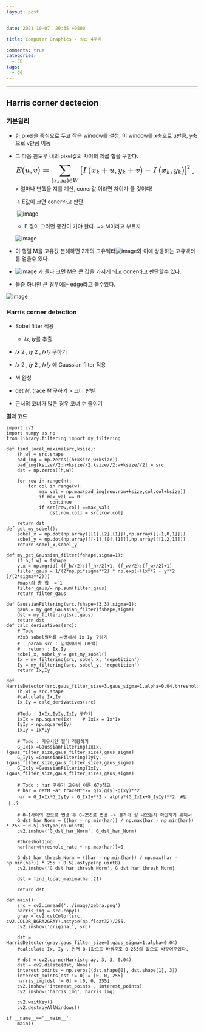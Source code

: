 ```yaml
---
layout: post


date: 2021-10-07  20:35 +0800

title: Computer Graphics - 실습 4주차

comments: true
categories: 
  - CG
tags: 
  - CG
---
```


---

## Harris corner dectecion


### 기본원리

- 한 pixel을 중심으로 두고 작은 window를 설정, 이 window를 x축으로 u만큼, y축으로 v만큼 이동

- 그 다음 윈도우 내의 pixel값의 차이의 제곱 합을 구한다. 

  <svg style="vertical-align: -3.222ex;" overflow="visible" viewBox="0 -950 21325.8 2374.1" role="img" height="6.713750000000001ex" width="60.309999999999995ex" xmlns="http://www.w3.org/2000/svg"><g transform="scale(1,-1)" stroke-width="0" fill="currentColor" stroke="currentColor"><g data-mml-node="math"><g data-mml-node="mi"><path stroke-width="3" d="M492 213Q472 213 472 226Q472 230 477 250T482 285Q482 316 461 323T364 330H312Q311 328 277 192T243 52Q243 48 254 48T334 46Q428 46 458 48T518 61Q567 77 599 117T670 248Q680 270 683 272Q690 274 698 274Q718 274 718 261Q613 7 608 2Q605 0 322 0H133Q31 0 31 11Q31 13 34 25Q38 41 42 43T65 46Q92 46 125 49Q139 52 144 61Q146 66 215 342T285 622Q285 629 281 629Q273 632 228 634H197Q191 640 191 642T193 659Q197 676 203 680H757Q764 676 764 669Q764 664 751 557T737 447Q735 440 717 440H705Q698 445 698 453L701 476Q704 500 704 528Q704 558 697 578T678 609T643 625T596 632T532 634H485Q397 633 392 631Q388 629 386 622Q385 619 355 499T324 377Q347 376 372 376H398Q464 376 489 391T534 472Q538 488 540 490T557 493Q562 493 565 493T570 492T572 491T574 487T577 483L544 351Q511 218 508 216Q505 213 492 213Z" data-c="1D438"></path></g><g transform="translate(764,0)" data-mml-node="mo"><path stroke-width="3" d="M94 250Q94 319 104 381T127 488T164 576T202 643T244 695T277 729T302 750H315H319Q333 750 333 741Q333 738 316 720T275 667T226 581T184 443T167 250T184 58T225 -81T274 -167T316 -220T333 -241Q333 -250 318 -250H315H302L274 -226Q180 -141 137 -14T94 250Z" data-c="28"></path></g><g transform="translate(1153,0)" data-mml-node="mi"><path stroke-width="3" d="M21 287Q21 295 30 318T55 370T99 420T158 442Q204 442 227 417T250 358Q250 340 216 246T182 105Q182 62 196 45T238 27T291 44T328 78L339 95Q341 99 377 247Q407 367 413 387T427 416Q444 431 463 431Q480 431 488 421T496 402L420 84Q419 79 419 68Q419 43 426 35T447 26Q469 29 482 57T512 145Q514 153 532 153Q551 153 551 144Q550 139 549 130T540 98T523 55T498 17T462 -8Q454 -10 438 -10Q372 -10 347 46Q345 45 336 36T318 21T296 6T267 -6T233 -11Q189 -11 155 7Q103 38 103 113Q103 170 138 262T173 379Q173 380 173 381Q173 390 173 393T169 400T158 404H154Q131 404 112 385T82 344T65 302T57 280Q55 278 41 278H27Q21 284 21 287Z" data-c="1D462"></path></g><g transform="translate(1725,0)" data-mml-node="mo"><path stroke-width="3" d="M78 35T78 60T94 103T137 121Q165 121 187 96T210 8Q210 -27 201 -60T180 -117T154 -158T130 -185T117 -194Q113 -194 104 -185T95 -172Q95 -168 106 -156T131 -126T157 -76T173 -3V9L172 8Q170 7 167 6T161 3T152 1T140 0Q113 0 96 17Z" data-c="2C"></path></g><g transform="translate(2169.7,0)" data-mml-node="mi"><path stroke-width="3" d="M173 380Q173 405 154 405Q130 405 104 376T61 287Q60 286 59 284T58 281T56 279T53 278T49 278T41 278H27Q21 284 21 287Q21 294 29 316T53 368T97 419T160 441Q202 441 225 417T249 361Q249 344 246 335Q246 329 231 291T200 202T182 113Q182 86 187 69Q200 26 250 26Q287 26 319 60T369 139T398 222T409 277Q409 300 401 317T383 343T365 361T357 383Q357 405 376 424T417 443Q436 443 451 425T467 367Q467 340 455 284T418 159T347 40T241 -11Q177 -11 139 22Q102 54 102 117Q102 148 110 181T151 298Q173 362 173 380Z" data-c="1D463"></path></g><g transform="translate(2654.7,0)" data-mml-node="mo"><path stroke-width="3" d="M60 749L64 750Q69 750 74 750H86L114 726Q208 641 251 514T294 250Q294 182 284 119T261 12T224 -76T186 -143T145 -194T113 -227T90 -246Q87 -249 86 -250H74Q66 -250 63 -250T58 -247T55 -238Q56 -237 66 -225Q221 -64 221 250T66 725Q56 737 55 738Q55 746 60 749Z" data-c="29"></path></g><g transform="translate(3321.4,0)" data-mml-node="mo"><path stroke-width="3" d="M56 347Q56 360 70 367H707Q722 359 722 347Q722 336 708 328L390 327H72Q56 332 56 347ZM56 153Q56 168 72 173H708Q722 163 722 153Q722 140 707 133H70Q56 140 56 153Z" data-c="3D"></path></g><g transform="translate(4377.2,0)" data-mml-node="munder"><g transform="translate(952.4,0)" data-mml-node="mo"><path stroke-width="3" d="M60 948Q63 950 665 950H1267L1325 815Q1384 677 1388 669H1348L1341 683Q1320 724 1285 761Q1235 809 1174 838T1033 881T882 898T699 902H574H543H251L259 891Q722 258 724 252Q725 250 724 246Q721 243 460 -56L196 -356Q196 -357 407 -357Q459 -357 548 -357T676 -358Q812 -358 896 -353T1063 -332T1204 -283T1307 -196Q1328 -170 1348 -124H1388Q1388 -125 1381 -145T1356 -210T1325 -294L1267 -449L666 -450Q64 -450 61 -448Q55 -446 55 -439Q55 -437 57 -433L590 177Q590 178 557 222T452 366T322 544L56 909L55 924Q55 945 60 948Z" data-c="2211"></path></g><g data-mjx-texclass="ORD" transform="translate(0,-1147.3) scale(0.707)" data-mml-node="TeXAtom"><g data-mml-node="mrow"><g data-mml-node="mo"><path stroke-width="3" d="M94 250Q94 319 104 381T127 488T164 576T202 643T244 695T277 729T302 750H315H319Q333 750 333 741Q333 738 316 720T275 667T226 581T184 443T167 250T184 58T225 -81T274 -167T316 -220T333 -241Q333 -250 318 -250H315H302L274 -226Q180 -141 137 -14T94 250Z" data-c="28"></path></g><g transform="translate(389,0)" data-mml-node="msub"><g data-mml-node="mi"><path stroke-width="3" d="M52 289Q59 331 106 386T222 442Q257 442 286 424T329 379Q371 442 430 442Q467 442 494 420T522 361Q522 332 508 314T481 292T458 288Q439 288 427 299T415 328Q415 374 465 391Q454 404 425 404Q412 404 406 402Q368 386 350 336Q290 115 290 78Q290 50 306 38T341 26Q378 26 414 59T463 140Q466 150 469 151T485 153H489Q504 153 504 145Q504 144 502 134Q486 77 440 33T333 -11Q263 -11 227 52Q186 -10 133 -10H127Q78 -10 57 16T35 71Q35 103 54 123T99 143Q142 143 142 101Q142 81 130 66T107 46T94 41L91 40Q91 39 97 36T113 29T132 26Q168 26 194 71Q203 87 217 139T245 247T261 313Q266 340 266 352Q266 380 251 392T217 404Q177 404 142 372T93 290Q91 281 88 280T72 278H58Q52 284 52 289Z" data-c="1D465"></path></g><g data-mjx-texclass="ORD" transform="translate(605,-150) scale(0.707)" data-mml-node="TeXAtom"><g data-mml-node="mi"><path stroke-width="3" d="M121 647Q121 657 125 670T137 683Q138 683 209 688T282 694Q294 694 294 686Q294 679 244 477Q194 279 194 272Q213 282 223 291Q247 309 292 354T362 415Q402 442 438 442Q468 442 485 423T503 369Q503 344 496 327T477 302T456 291T438 288Q418 288 406 299T394 328Q394 353 410 369T442 390L458 393Q446 405 434 405H430Q398 402 367 380T294 316T228 255Q230 254 243 252T267 246T293 238T320 224T342 206T359 180T365 147Q365 130 360 106T354 66Q354 26 381 26Q429 26 459 145Q461 153 479 153H483Q499 153 499 144Q499 139 496 130Q455 -11 378 -11Q333 -11 305 15T277 90Q277 108 280 121T283 145Q283 167 269 183T234 206T200 217T182 220H180Q168 178 159 139T145 81T136 44T129 20T122 7T111 -2Q98 -11 83 -11Q66 -11 57 -1T48 16Q48 26 85 176T158 471L195 616Q196 629 188 632T149 637H144Q134 637 131 637T124 640T121 647Z" data-c="1D458"></path></g></g></g><g transform="translate(1412.4,0)" data-mml-node="mo"><path stroke-width="3" d="M78 35T78 60T94 103T137 121Q165 121 187 96T210 8Q210 -27 201 -60T180 -117T154 -158T130 -185T117 -194Q113 -194 104 -185T95 -172Q95 -168 106 -156T131 -126T157 -76T173 -3V9L172 8Q170 7 167 6T161 3T152 1T140 0Q113 0 96 17Z" data-c="2C"></path></g><g transform="translate(1690.4,0)" data-mml-node="msub"><g data-mml-node="mi"><path stroke-width="3" d="M21 287Q21 301 36 335T84 406T158 442Q199 442 224 419T250 355Q248 336 247 334Q247 331 231 288T198 191T182 105Q182 62 196 45T238 27Q261 27 281 38T312 61T339 94Q339 95 344 114T358 173T377 247Q415 397 419 404Q432 431 462 431Q475 431 483 424T494 412T496 403Q496 390 447 193T391 -23Q363 -106 294 -155T156 -205Q111 -205 77 -183T43 -117Q43 -95 50 -80T69 -58T89 -48T106 -45Q150 -45 150 -87Q150 -107 138 -122T115 -142T102 -147L99 -148Q101 -153 118 -160T152 -167H160Q177 -167 186 -165Q219 -156 247 -127T290 -65T313 -9T321 21L315 17Q309 13 296 6T270 -6Q250 -11 231 -11Q185 -11 150 11T104 82Q103 89 103 113Q103 170 138 262T173 379Q173 380 173 381Q173 390 173 393T169 400T158 404H154Q131 404 112 385T82 344T65 302T57 280Q55 278 41 278H27Q21 284 21 287Z" data-c="1D466"></path></g><g data-mjx-texclass="ORD" transform="translate(523,-150) scale(0.707)" data-mml-node="TeXAtom"><g data-mml-node="mi"><path stroke-width="3" d="M121 647Q121 657 125 670T137 683Q138 683 209 688T282 694Q294 694 294 686Q294 679 244 477Q194 279 194 272Q213 282 223 291Q247 309 292 354T362 415Q402 442 438 442Q468 442 485 423T503 369Q503 344 496 327T477 302T456 291T438 288Q418 288 406 299T394 328Q394 353 410 369T442 390L458 393Q446 405 434 405H430Q398 402 367 380T294 316T228 255Q230 254 243 252T267 246T293 238T320 224T342 206T359 180T365 147Q365 130 360 106T354 66Q354 26 381 26Q429 26 459 145Q461 153 479 153H483Q499 153 499 144Q499 139 496 130Q455 -11 378 -11Q333 -11 305 15T277 90Q277 108 280 121T283 145Q283 167 269 183T234 206T200 217T182 220H180Q168 178 159 139T145 81T136 44T129 20T122 7T111 -2Q98 -11 83 -11Q66 -11 57 -1T48 16Q48 26 85 176T158 471L195 616Q196 629 188 632T149 637H144Q134 637 131 637T124 640T121 647Z" data-c="1D458"></path></g></g></g><g transform="translate(2631.8,0)" data-mml-node="mo"><path stroke-width="3" d="M60 749L64 750Q69 750 74 750H86L114 726Q208 641 251 514T294 250Q294 182 284 119T261 12T224 -76T186 -143T145 -194T113 -227T90 -246Q87 -249 86 -250H74Q66 -250 63 -250T58 -247T55 -238Q56 -237 66 -225Q221 -64 221 250T66 725Q56 737 55 738Q55 746 60 749Z" data-c="29"></path></g></g><g transform="translate(3020.8,0)" data-mml-node="mo"><path stroke-width="3" d="M84 250Q84 372 166 450T360 539Q361 539 377 539T419 540T469 540H568Q583 532 583 520Q583 511 570 501L466 500Q355 499 329 494Q280 482 242 458T183 409T147 354T129 306T124 272V270H568Q583 262 583 250T568 230H124V228Q124 207 134 177T167 112T231 48T328 7Q355 1 466 0H570Q583 -10 583 -20Q583 -32 568 -40H471Q464 -40 446 -40T417 -41Q262 -41 172 45Q84 127 84 250Z" data-c="2208"></path></g><g transform="translate(3687.8,0)" data-mml-node="mi"><path stroke-width="3" d="M436 683Q450 683 486 682T553 680Q604 680 638 681T677 682Q695 682 695 674Q695 670 692 659Q687 641 683 639T661 637Q636 636 621 632T600 624T597 615Q597 603 613 377T629 138L631 141Q633 144 637 151T649 170T666 200T690 241T720 295T759 362Q863 546 877 572T892 604Q892 619 873 628T831 637Q817 637 817 647Q817 650 819 660Q823 676 825 679T839 682Q842 682 856 682T895 682T949 681Q1015 681 1034 683Q1048 683 1048 672Q1048 666 1045 655T1038 640T1028 637Q1006 637 988 631T958 617T939 600T927 584L923 578L754 282Q586 -14 585 -15Q579 -22 561 -22Q546 -22 542 -17Q539 -14 523 229T506 480L494 462Q472 425 366 239Q222 -13 220 -15T215 -19Q210 -22 197 -22Q178 -22 176 -15Q176 -12 154 304T131 622Q129 631 121 633T82 637H58Q51 644 51 648Q52 671 64 683H76Q118 680 176 680Q301 680 313 683H323Q329 677 329 674T327 656Q322 641 318 637H297Q236 634 232 620Q262 160 266 136L501 550L499 587Q496 629 489 632Q483 636 447 637Q428 637 422 639T416 648Q416 650 418 660Q419 664 420 669T421 676T424 680T428 682T436 683Z" data-c="1D44A"></path></g></g></g><g transform="translate(7892.6,0)" data-mml-node="msup"><g data-mml-node="mrow"><g data-mml-node="mo"><path stroke-width="3" d="M118 -250V750H255V710H158V-210H255V-250H118Z" data-c="5B"></path></g><g transform="translate(278,0)" data-mml-node="mi"><path stroke-width="3" d="M43 1Q26 1 26 10Q26 12 29 24Q34 43 39 45Q42 46 54 46H60Q120 46 136 53Q137 53 138 54Q143 56 149 77T198 273Q210 318 216 344Q286 624 286 626Q284 630 284 631Q274 637 213 637H193Q184 643 189 662Q193 677 195 680T209 683H213Q285 681 359 681Q481 681 487 683H497Q504 676 504 672T501 655T494 639Q491 637 471 637Q440 637 407 634Q393 631 388 623Q381 609 337 432Q326 385 315 341Q245 65 245 59Q245 52 255 50T307 46H339Q345 38 345 37T342 19Q338 6 332 0H316Q279 2 179 2Q143 2 113 2T65 2T43 1Z" data-c="1D43C"></path></g><g transform="translate(948.7,0)" data-mml-node="mrow"><g data-mml-node="mo"><path stroke-width="3" d="M94 250Q94 319 104 381T127 488T164 576T202 643T244 695T277 729T302 750H315H319Q333 750 333 741Q333 738 316 720T275 667T226 581T184 443T167 250T184 58T225 -81T274 -167T316 -220T333 -241Q333 -250 318 -250H315H302L274 -226Q180 -141 137 -14T94 250Z" data-c="28"></path></g><g transform="translate(389,0)" data-mml-node="msub"><g data-mml-node="mi"><path stroke-width="3" d="M52 289Q59 331 106 386T222 442Q257 442 286 424T329 379Q371 442 430 442Q467 442 494 420T522 361Q522 332 508 314T481 292T458 288Q439 288 427 299T415 328Q415 374 465 391Q454 404 425 404Q412 404 406 402Q368 386 350 336Q290 115 290 78Q290 50 306 38T341 26Q378 26 414 59T463 140Q466 150 469 151T485 153H489Q504 153 504 145Q504 144 502 134Q486 77 440 33T333 -11Q263 -11 227 52Q186 -10 133 -10H127Q78 -10 57 16T35 71Q35 103 54 123T99 143Q142 143 142 101Q142 81 130 66T107 46T94 41L91 40Q91 39 97 36T113 29T132 26Q168 26 194 71Q203 87 217 139T245 247T261 313Q266 340 266 352Q266 380 251 392T217 404Q177 404 142 372T93 290Q91 281 88 280T72 278H58Q52 284 52 289Z" data-c="1D465"></path></g><g data-mjx-texclass="ORD" transform="translate(605,-150) scale(0.707)" data-mml-node="TeXAtom"><g data-mml-node="mi"><path stroke-width="3" d="M121 647Q121 657 125 670T137 683Q138 683 209 688T282 694Q294 694 294 686Q294 679 244 477Q194 279 194 272Q213 282 223 291Q247 309 292 354T362 415Q402 442 438 442Q468 442 485 423T503 369Q503 344 496 327T477 302T456 291T438 288Q418 288 406 299T394 328Q394 353 410 369T442 390L458 393Q446 405 434 405H430Q398 402 367 380T294 316T228 255Q230 254 243 252T267 246T293 238T320 224T342 206T359 180T365 147Q365 130 360 106T354 66Q354 26 381 26Q429 26 459 145Q461 153 479 153H483Q499 153 499 144Q499 139 496 130Q455 -11 378 -11Q333 -11 305 15T277 90Q277 108 280 121T283 145Q283 167 269 183T234 206T200 217T182 220H180Q168 178 159 139T145 81T136 44T129 20T122 7T111 -2Q98 -11 83 -11Q66 -11 57 -1T48 16Q48 26 85 176T158 471L195 616Q196 629 188 632T149 637H144Q134 637 131 637T124 640T121 647Z" data-c="1D458"></path></g></g></g><g transform="translate(1634.6,0)" data-mml-node="mo"><path stroke-width="3" d="M56 237T56 250T70 270H369V420L370 570Q380 583 389 583Q402 583 409 568V270H707Q722 262 722 250T707 230H409V-68Q401 -82 391 -82H389H387Q375 -82 369 -68V230H70Q56 237 56 250Z" data-c="2B"></path></g><g transform="translate(2634.8,0)" data-mml-node="mi"><path stroke-width="3" d="M21 287Q21 295 30 318T55 370T99 420T158 442Q204 442 227 417T250 358Q250 340 216 246T182 105Q182 62 196 45T238 27T291 44T328 78L339 95Q341 99 377 247Q407 367 413 387T427 416Q444 431 463 431Q480 431 488 421T496 402L420 84Q419 79 419 68Q419 43 426 35T447 26Q469 29 482 57T512 145Q514 153 532 153Q551 153 551 144Q550 139 549 130T540 98T523 55T498 17T462 -8Q454 -10 438 -10Q372 -10 347 46Q345 45 336 36T318 21T296 6T267 -6T233 -11Q189 -11 155 7Q103 38 103 113Q103 170 138 262T173 379Q173 380 173 381Q173 390 173 393T169 400T158 404H154Q131 404 112 385T82 344T65 302T57 280Q55 278 41 278H27Q21 284 21 287Z" data-c="1D462"></path></g><g transform="translate(3206.8,0)" data-mml-node="mo"><path stroke-width="3" d="M78 35T78 60T94 103T137 121Q165 121 187 96T210 8Q210 -27 201 -60T180 -117T154 -158T130 -185T117 -194Q113 -194 104 -185T95 -172Q95 -168 106 -156T131 -126T157 -76T173 -3V9L172 8Q170 7 167 6T161 3T152 1T140 0Q113 0 96 17Z" data-c="2C"></path></g><g transform="translate(3651.5,0)" data-mml-node="msub"><g data-mml-node="mi"><path stroke-width="3" d="M21 287Q21 301 36 335T84 406T158 442Q199 442 224 419T250 355Q248 336 247 334Q247 331 231 288T198 191T182 105Q182 62 196 45T238 27Q261 27 281 38T312 61T339 94Q339 95 344 114T358 173T377 247Q415 397 419 404Q432 431 462 431Q475 431 483 424T494 412T496 403Q496 390 447 193T391 -23Q363 -106 294 -155T156 -205Q111 -205 77 -183T43 -117Q43 -95 50 -80T69 -58T89 -48T106 -45Q150 -45 150 -87Q150 -107 138 -122T115 -142T102 -147L99 -148Q101 -153 118 -160T152 -167H160Q177 -167 186 -165Q219 -156 247 -127T290 -65T313 -9T321 21L315 17Q309 13 296 6T270 -6Q250 -11 231 -11Q185 -11 150 11T104 82Q103 89 103 113Q103 170 138 262T173 379Q173 380 173 381Q173 390 173 393T169 400T158 404H154Q131 404 112 385T82 344T65 302T57 280Q55 278 41 278H27Q21 284 21 287Z" data-c="1D466"></path></g><g data-mjx-texclass="ORD" transform="translate(523,-150) scale(0.707)" data-mml-node="TeXAtom"><g data-mml-node="mi"><path stroke-width="3" d="M121 647Q121 657 125 670T137 683Q138 683 209 688T282 694Q294 694 294 686Q294 679 244 477Q194 279 194 272Q213 282 223 291Q247 309 292 354T362 415Q402 442 438 442Q468 442 485 423T503 369Q503 344 496 327T477 302T456 291T438 288Q418 288 406 299T394 328Q394 353 410 369T442 390L458 393Q446 405 434 405H430Q398 402 367 380T294 316T228 255Q230 254 243 252T267 246T293 238T320 224T342 206T359 180T365 147Q365 130 360 106T354 66Q354 26 381 26Q429 26 459 145Q461 153 479 153H483Q499 153 499 144Q499 139 496 130Q455 -11 378 -11Q333 -11 305 15T277 90Q277 108 280 121T283 145Q283 167 269 183T234 206T200 217T182 220H180Q168 178 159 139T145 81T136 44T129 20T122 7T111 -2Q98 -11 83 -11Q66 -11 57 -1T48 16Q48 26 85 176T158 471L195 616Q196 629 188 632T149 637H144Q134 637 131 637T124 640T121 647Z" data-c="1D458"></path></g></g></g><g transform="translate(4815.1,0)" data-mml-node="mo"><path stroke-width="3" d="M56 237T56 250T70 270H369V420L370 570Q380 583 389 583Q402 583 409 568V270H707Q722 262 722 250T707 230H409V-68Q401 -82 391 -82H389H387Q375 -82 369 -68V230H70Q56 237 56 250Z" data-c="2B"></path></g><g transform="translate(5815.4,0)" data-mml-node="mi"><path stroke-width="3" d="M173 380Q173 405 154 405Q130 405 104 376T61 287Q60 286 59 284T58 281T56 279T53 278T49 278T41 278H27Q21 284 21 287Q21 294 29 316T53 368T97 419T160 441Q202 441 225 417T249 361Q249 344 246 335Q246 329 231 291T200 202T182 113Q182 86 187 69Q200 26 250 26Q287 26 319 60T369 139T398 222T409 277Q409 300 401 317T383 343T365 361T357 383Q357 405 376 424T417 443Q436 443 451 425T467 367Q467 340 455 284T418 159T347 40T241 -11Q177 -11 139 22Q102 54 102 117Q102 148 110 181T151 298Q173 362 173 380Z" data-c="1D463"></path></g><g transform="translate(6300.4,0)" data-mml-node="mo"><path stroke-width="3" d="M60 749L64 750Q69 750 74 750H86L114 726Q208 641 251 514T294 250Q294 182 284 119T261 12T224 -76T186 -143T145 -194T113 -227T90 -246Q87 -249 86 -250H74Q66 -250 63 -250T58 -247T55 -238Q56 -237 66 -225Q221 -64 221 250T66 725Q56 737 55 738Q55 746 60 749Z" data-c="29"></path></g></g><g transform="translate(7860.2,0)" data-mml-node="mo"><path stroke-width="3" d="M84 237T84 250T98 270H679Q694 262 694 250T679 230H98Q84 237 84 250Z" data-c="2212"></path></g><g transform="translate(8860.5,0)" data-mml-node="mi"><path stroke-width="3" d="M43 1Q26 1 26 10Q26 12 29 24Q34 43 39 45Q42 46 54 46H60Q120 46 136 53Q137 53 138 54Q143 56 149 77T198 273Q210 318 216 344Q286 624 286 626Q284 630 284 631Q274 637 213 637H193Q184 643 189 662Q193 677 195 680T209 683H213Q285 681 359 681Q481 681 487 683H497Q504 676 504 672T501 655T494 639Q491 637 471 637Q440 637 407 634Q393 631 388 623Q381 609 337 432Q326 385 315 341Q245 65 245 59Q245 52 255 50T307 46H339Q345 38 345 37T342 19Q338 6 332 0H316Q279 2 179 2Q143 2 113 2T65 2T43 1Z" data-c="1D43C"></path></g><g transform="translate(9531.1,0)" data-mml-node="mrow"><g data-mml-node="mo"><path stroke-width="3" d="M94 250Q94 319 104 381T127 488T164 576T202 643T244 695T277 729T302 750H315H319Q333 750 333 741Q333 738 316 720T275 667T226 581T184 443T167 250T184 58T225 -81T274 -167T316 -220T333 -241Q333 -250 318 -250H315H302L274 -226Q180 -141 137 -14T94 250Z" data-c="28"></path></g><g transform="translate(389,0)" data-mml-node="msub"><g data-mml-node="mi"><path stroke-width="3" d="M52 289Q59 331 106 386T222 442Q257 442 286 424T329 379Q371 442 430 442Q467 442 494 420T522 361Q522 332 508 314T481 292T458 288Q439 288 427 299T415 328Q415 374 465 391Q454 404 425 404Q412 404 406 402Q368 386 350 336Q290 115 290 78Q290 50 306 38T341 26Q378 26 414 59T463 140Q466 150 469 151T485 153H489Q504 153 504 145Q504 144 502 134Q486 77 440 33T333 -11Q263 -11 227 52Q186 -10 133 -10H127Q78 -10 57 16T35 71Q35 103 54 123T99 143Q142 143 142 101Q142 81 130 66T107 46T94 41L91 40Q91 39 97 36T113 29T132 26Q168 26 194 71Q203 87 217 139T245 247T261 313Q266 340 266 352Q266 380 251 392T217 404Q177 404 142 372T93 290Q91 281 88 280T72 278H58Q52 284 52 289Z" data-c="1D465"></path></g><g data-mjx-texclass="ORD" transform="translate(605,-150) scale(0.707)" data-mml-node="TeXAtom"><g data-mml-node="mi"><path stroke-width="3" d="M121 647Q121 657 125 670T137 683Q138 683 209 688T282 694Q294 694 294 686Q294 679 244 477Q194 279 194 272Q213 282 223 291Q247 309 292 354T362 415Q402 442 438 442Q468 442 485 423T503 369Q503 344 496 327T477 302T456 291T438 288Q418 288 406 299T394 328Q394 353 410 369T442 390L458 393Q446 405 434 405H430Q398 402 367 380T294 316T228 255Q230 254 243 252T267 246T293 238T320 224T342 206T359 180T365 147Q365 130 360 106T354 66Q354 26 381 26Q429 26 459 145Q461 153 479 153H483Q499 153 499 144Q499 139 496 130Q455 -11 378 -11Q333 -11 305 15T277 90Q277 108 280 121T283 145Q283 167 269 183T234 206T200 217T182 220H180Q168 178 159 139T145 81T136 44T129 20T122 7T111 -2Q98 -11 83 -11Q66 -11 57 -1T48 16Q48 26 85 176T158 471L195 616Q196 629 188 632T149 637H144Q134 637 131 637T124 640T121 647Z" data-c="1D458"></path></g></g></g><g transform="translate(1412.4,0)" data-mml-node="mo"><path stroke-width="3" d="M78 35T78 60T94 103T137 121Q165 121 187 96T210 8Q210 -27 201 -60T180 -117T154 -158T130 -185T117 -194Q113 -194 104 -185T95 -172Q95 -168 106 -156T131 -126T157 -76T173 -3V9L172 8Q170 7 167 6T161 3T152 1T140 0Q113 0 96 17Z" data-c="2C"></path></g><g transform="translate(1857.1,0)" data-mml-node="msub"><g data-mml-node="mi"><path stroke-width="3" d="M21 287Q21 301 36 335T84 406T158 442Q199 442 224 419T250 355Q248 336 247 334Q247 331 231 288T198 191T182 105Q182 62 196 45T238 27Q261 27 281 38T312 61T339 94Q339 95 344 114T358 173T377 247Q415 397 419 404Q432 431 462 431Q475 431 483 424T494 412T496 403Q496 390 447 193T391 -23Q363 -106 294 -155T156 -205Q111 -205 77 -183T43 -117Q43 -95 50 -80T69 -58T89 -48T106 -45Q150 -45 150 -87Q150 -107 138 -122T115 -142T102 -147L99 -148Q101 -153 118 -160T152 -167H160Q177 -167 186 -165Q219 -156 247 -127T290 -65T313 -9T321 21L315 17Q309 13 296 6T270 -6Q250 -11 231 -11Q185 -11 150 11T104 82Q103 89 103 113Q103 170 138 262T173 379Q173 380 173 381Q173 390 173 393T169 400T158 404H154Q131 404 112 385T82 344T65 302T57 280Q55 278 41 278H27Q21 284 21 287Z" data-c="1D466"></path></g><g data-mjx-texclass="ORD" transform="translate(523,-150) scale(0.707)" data-mml-node="TeXAtom"><g data-mml-node="mi"><path stroke-width="3" d="M121 647Q121 657 125 670T137 683Q138 683 209 688T282 694Q294 694 294 686Q294 679 244 477Q194 279 194 272Q213 282 223 291Q247 309 292 354T362 415Q402 442 438 442Q468 442 485 423T503 369Q503 344 496 327T477 302T456 291T438 288Q418 288 406 299T394 328Q394 353 410 369T442 390L458 393Q446 405 434 405H430Q398 402 367 380T294 316T228 255Q230 254 243 252T267 246T293 238T320 224T342 206T359 180T365 147Q365 130 360 106T354 66Q354 26 381 26Q429 26 459 145Q461 153 479 153H483Q499 153 499 144Q499 139 496 130Q455 -11 378 -11Q333 -11 305 15T277 90Q277 108 280 121T283 145Q283 167 269 183T234 206T200 217T182 220H180Q168 178 159 139T145 81T136 44T129 20T122 7T111 -2Q98 -11 83 -11Q66 -11 57 -1T48 16Q48 26 85 176T158 471L195 616Q196 629 188 632T149 637H144Q134 637 131 637T124 640T121 647Z" data-c="1D458"></path></g></g></g><g transform="translate(2798.5,0)" data-mml-node="mo"><path stroke-width="3" d="M60 749L64 750Q69 750 74 750H86L114 726Q208 641 251 514T294 250Q294 182 284 119T261 12T224 -76T186 -143T145 -194T113 -227T90 -246Q87 -249 86 -250H74Q66 -250 63 -250T58 -247T55 -238Q56 -237 66 -225Q221 -64 221 250T66 725Q56 737 55 738Q55 746 60 749Z" data-c="29"></path></g></g><g transform="translate(12718.6,0)" data-mml-node="mo"><path stroke-width="3" d="M22 710V750H159V-250H22V-210H119V710H22Z" data-c="5D"></path></g></g><g data-mjx-texclass="ORD" transform="translate(13029.6,477.1) scale(0.707)" data-mml-node="TeXAtom"><g data-mml-node="mn"><path stroke-width="3" d="M109 429Q82 429 66 447T50 491Q50 562 103 614T235 666Q326 666 387 610T449 465Q449 422 429 383T381 315T301 241Q265 210 201 149L142 93L218 92Q375 92 385 97Q392 99 409 186V189H449V186Q448 183 436 95T421 3V0H50V19V31Q50 38 56 46T86 81Q115 113 136 137Q145 147 170 174T204 211T233 244T261 278T284 308T305 340T320 369T333 401T340 431T343 464Q343 527 309 573T212 619Q179 619 154 602T119 569T109 550Q109 549 114 549Q132 549 151 535T170 489Q170 464 154 447T109 429Z" data-c="32"></path></g></g></g></g></g></svg>
  -> 얼마나 변했을 지를 계산, coner값 이라면 차이가 클 것이다!

  -> E값이 크면 coner라고 판단

  ​	![image](https://user-images.githubusercontent.com/49177223/136399495-104ccf5a-fa87-43fb-83f4-faf79abb8368.png)

  - E 값이 크려면 중간이 커야 한다.  => M이라고 부르자

  ![image](https://user-images.githubusercontent.com/49177223/136399706-86c03f99-083b-48a4-be22-b9f45ddf0340.png)

- 이 행렬 M을 고유값 분해하면 2개의 고유벡터![image](https://user-images.githubusercontent.com/49177223/136400244-8421c332-67c8-4951-b907-8c72c548aae8.png)와 이에 상응하는 고유벡터를 얻을수 있다. 

- ![image](https://user-images.githubusercontent.com/49177223/136400244-8421c332-67c8-4951-b907-8c72c548aae8.png) 가 둘다 크면 M은 큰 값을 가지게 되고 coner라고 판단할수 있다. 

- 둘중 하나만 큰 경우에는 edge라고 볼수있다. 

![image](https://user-images.githubusercontent.com/49177223/136401855-96964e26-0dd7-4026-b976-70be8160cb72.png)



### Harris corner detection

- Sobel filter 적용 
  - 𝐼𝑥, 𝐼𝑦를 추출
- 𝐼𝑥 2 , 𝐼𝑦 2 , 𝐼𝑥𝐼𝑦 구하기 

- 𝐼𝑥 2 , 𝐼𝑦 2 , 𝐼𝑥𝐼𝑦 에 Gaussian filter 적용 

- M 완성 

- det 𝑀, trace 𝑀 구하기 > 코너 판별

- 근처의 코너가 많은 경우 코너 수 줄이기



**결과 코드**

```
import cv2
import numpy as np
from library.filtering import my_filtering

def find_local_maxima(src,ksize):
    (h,w) = src.shape
    pad_img = np.zeros((h+ksize,w+ksize))
    pad_img[ksize//2:h+ksize//2,ksize//2:w+ksize//2] = src
    dst = np.zeros((h,w))

    for row in range(h):
        for col in range(w):
            max_val = np.max(pad_img[row:row+ksize,col:col+ksize])
            if max_val == 0:
                continue
            if src[row,col] ==max_val:
                dst[row,col] = src[row,col]

    return dst
def get_my_sobel():
    sobel_x = np.dot(np.array([[1],[2],[1]]),np.array([[-1,0,1]]))
    sobel_y = np.dot(np.array([[-1],[0],[1]]),np.array([[1,2,1]]))
    return sobel_x,sobel_y

def my_get_Gaussian_filter(fshape,sigma=1):
    (f_h,f_w) = fshape
    y,x = np.mgrid[-(f_h//2):(f_h//2)+1,-(f_w//2):(f_w//2)+1]
    filter_gaus = 1/(2*np.pi*sigma**2) * np.exp(-((x**2 + y**2 )/(2*sigma**2)))
    #mask의 총 합  = 1
    filter_gaus/= np.sum(filter_gaus)
    return filter_gaus

def GaussianFiltering(src,fshape=(3,3),sigma=1):
    gaus = my_get_Gaussian_filter(fshape,sigma)
    dst = my_filtering(src,gaus)
    return dst
def calc_derivatives(src):
    # Todo
    #3x3 sobel필터를 사용해서 Ix Iy 구하기
    # : param src : 입력이미지 (흑백)
    # : return : Ix,Iy
    sobel_x, sobel_y = get_my_sobel()
    Ix = my_filtering(src, sobel_x, 'repetition')
    Iy = my_filtering(src, sobel_y, 'repetition')
    return Ix,Iy

def HarrisDetector(src,gaus_filter_size=3,gaus_sigma=1,alpha=0.04,threshold_rate=0.01):
    (h,w) = src.shape
    #calculate Ix,Iy
    Ix,Iy = calc_derivatives(src)

    #Todo : IxIx,IyIy,IxIy 구하기
    IxIx = np.square(Ix)    # IxIx = Ix*Ix
    IyIy = np.square(Iy)
    IxIy = Ix*Iy

    # Todo : 가우시안 필터 적용하기
    G_IxIx =GaussianFiltering(IxIx,(gaus_filter_size,gaus_filter_size),gaus_sigma)
    G_IyIy =GaussianFiltering(IyIy,(gaus_filter_size,gaus_filter_size),gaus_sigma)
    G_IxIy =GaussianFiltering(IxIy,(gaus_filter_size,gaus_filter_size),gaus_sigma)

    # Todo : har 구하기 교수님 이론 67p참고
    # har = detM -a* traceM**2= g(x)g(y)-g(xy)**2
    har = G_IxIx*G_IyIy - G_IxIy**2 - alpha*(G_IxIx+G_IyIy)**2  #맞나..?

    # 0~1사이의 값으로 변경 후 0~255로 변경 -> 결과가 잘 나왔는지 확인하기 위해서
    G_dst_har_Norm = ((har - np.min(har)) / np.max(har - np.min(har)) * 255 + 0.5).astype(np.uint8)
    cv2.imshow('G_dst_har_Norm', G_dst_har_Norm)

    #thresholding
    har[har<threshold_rate * np.max(har)]=0

    G_dst_har_thresh_Norm = ((har - np.min(har)) / np.max(har - np.min(har)) * 255 + 0.5).astype(np.uint8)
    cv2.imshow('G_dst_har_thresh_Norm', G_dst_har_thresh_Norm)

    dst = find_local_maxima(har,21)

    return dst

def main():
    src = cv2.imread('../image/zebra.png')
    harris_img = src.copy()
    gray = cv2.cvtColor(src, cv2.COLOR_BGRA2GRAY).astype(np.float32)/255.
    cv2.imshow('original', src)

    dst = HarrisDetector(gray,gaus_filter_size=3,gaus_sigma=1,alpha=0.04)
    #calculate Ix, Iy , 먼저 0-1값으로 바꿔준호 0-255의 값으로 바꾸어주었다.

    # dst = cv2.cornerHarris(gray, 3, 3, 0.04)
    dst = cv2.dilate(dst, None)
    interest_points = np.zeros((dst.shape[0], dst.shape[1], 3))
    interest_points[dst != 0] = [0, 0, 255]
    harris_img[dst != 0] = [0, 0, 255]
    cv2.imshow('interest_points', interest_points)
    cv2.imshow('harris_img', harris_img)

    cv2.waitKey()
    cv2.destroyAllWindows()

if __name__=='__main__':
    main()

```

